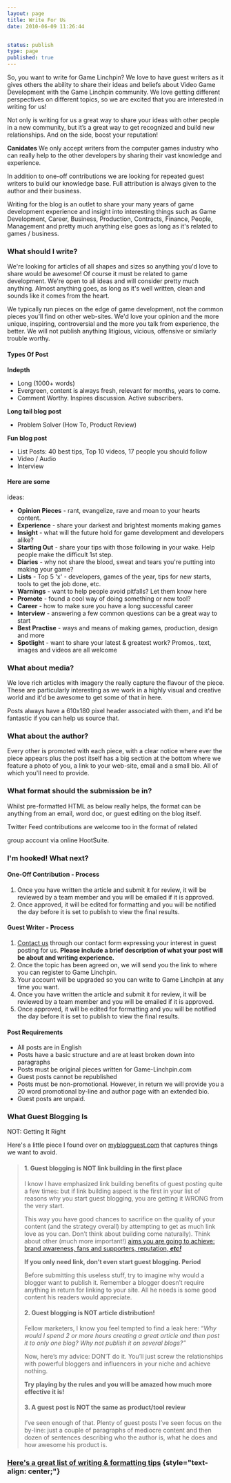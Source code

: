 ```yaml
---
layout: page
title: Write For Us
date: 2010-06-09 11:26:44


status: publish
type: page
published: true
---
```

So, you want to write for Game Linchpin? We love to have guest writ­ers
as it gives oth­ers the abil­ity to share their ideas and beliefs about
Video Game Development with the Game Linchpin com­mu­nity. We love
get­ting dif­fer­ent per­spec­tives on dif­fer­ent top­ics, so we are
excited that you are inter­ested in writ­ing for us!

Not only is writ­ing for us a great way to share your ideas with other
peo­ple in a new com­mu­nity, but it’s a great way to get rec­og­nized
and build new rela­tion­ships. And on the side, boost your reputation!

**Canidates**
 We only accept writers from the computer games industry who can really
help to the other developers by sharing their vast knowledge and
experience.

In addition to one-off contributions we are looking for repeated guest
writers to build our knowledge base. Full attribution is always given to
the author and their business.

Writing for the blog is an outlet to share your many years of game
development experience and insight into interesting things such as Game
Development, Career, Business, Production, Contracts, Finance, People,
Management and pretty much anything else goes as long as it's related to
games / business.

### What should I write?

We're looking for articles of all shapes and sizes so anything you'd
love to share would be awesome! Of course it must be related to game
development. We're open to all ideas and will consider pretty much
anything. Almost anything goes, as long as it's well written, clean and
sounds like it comes from the heart.

We typically run pieces on the edge of game development, not the common
pieces you'll find on other web-sites. We'd love your opinion and the
more unique, inspiring, controversial and the more you talk from
experience, the better. We will not publish anything litigious, vicious,
offensive or similarly trouble worthy.

<div class="right-col">

#### Types Of Post

**Indepth**

-   Long (1000+ words)
-   Evergreen, content is always fresh, relevant for months, years to
    come.
-   Comment Worthy. Inspires discussion. Active subscribers.

**Long tail blog post**

-   Problem Solver (How To, Product Review)

**Fun blog post**

-   List
Posts: 40 best tips, Top 10 videos, 17 people you should follow
-   Video / Audio
-   Interview

</div>

#### Here are some
ideas:

-   **Opinion Pieces** - rant, evangelize, rave and moan to your hearts
    content.
-   **Experience** - share your darkest and brightest moments making
    games
-   **Insight** - what will the future hold for game development and
    developers alike?
-   **Starting Out** - share your tips with those following in your
    wake. Help people make the difficult 1st step.
-   **Diaries** - why not share the blood, sweat and tears you're
    putting into making your game?
-   **Lists** - Top 5 'x' - developers, games of the year, tips for new
    starts, tools to get the job done, etc.
-   **Warnings** - want to help people avoid pitfalls? Let them know
    here
-   **Promote** - found a cool way of doing something or new tool?
-   **Career** - how to make sure you have a long successful career
-   **Interview** - answering a few common questions can be a great way
    to start
-   **Best Practise** - ways and means of making games, production,
    design and more
-   **Spotlight** - want to share your latest & greatest work? Promos,.
    text, images and videos are all welcome

### What about media?

We love rich articles with imagery the really capture the flavour of the
piece. These are particularly interesting as we work in a highly visual
and creative world and it'd be awesome to get some of that in here.

Posts always have a 610x180 pixel header associated with them, and it'd
be fantastic if you can help us source that.

### What about the author?

Every other is promoted with each piece, with a clear notice where ever
the piece appears plus the post itself has a big section at the bottom
where we feature a photo of you, a link to your web-site, email and a
small bio. All of which you'll need to provide.

### What format should the submission be in?

Whilst pre-formatted HTML as below really helps, the format can be
anything from an email, word doc, or guest editing on the blog itself.

Twitter Feed contributions are welcome too in the format of related

group account via online HootSuite.

### I'm hooked! What next?

#### One-Off Contribution - Process

1.  Once you have writ­ten the arti­cle and sub­mit it for review, it
    will be reviewed by a team mem­ber and you will be emailed if it is
    approved.
2.  Once approved, it will be edited for for­mat­ting and you will be
    noti­fied the day before it is set to pub­lish to view the final
    results.

#### Guest Writer - Process

1.  [Con­tact us](/contact/) through our con­tact form express­ing your
    inter­est in guest post­ing for us. **Please include a brief
    descrip­tion of what your post will be about and
    writ­ing experience.**
2.  Once the topic has been agreed on, we will send you the link to
    where you can reg­is­ter to Game Linchpin.
3.  Your account will be upgraded so you can write to Game Linchpin at
    any time you want.
4.  Once you have writ­ten the arti­cle and sub­mit it for review, it
    will be reviewed by a team mem­ber and you will be emailed if it is
    approved.
5.  Once approved, it will be edited for for­mat­ting and you will be
    noti­fied the day before it is set to pub­lish to view the final
    results.

#### Post Require­ments

-   All posts are in English
-   Posts have a basic struc­ture and are at least bro­ken down into
    paragraphs
-   Posts must be original pieces written for Game-Linchpin.com
-   Guest posts cannot be republished
-   Posts must be non-promotional. However, in return we will provide
    you a 20 word promotional by-line and author page with an extended
    bio.
-   Guest posts are unpaid.

### What Guest Blogging Is
NOT: Getting It Right

Here's a little piece I found over on
[myblogguest.com](http://myblogguest.com/blog/what-guest-blogging-is-not-getting-it-right/) that captures things we want to avoid.

> <div>
>
> #### 1. Guest blogging is NOT link building in the first place
>
> I know I have emphasized link building benefits of guest posting quite
> a few
times: but if link building aspect is the first in your list of
> reasons why you start guest blogging, you are getting it WRONG from
> the very start.
>
> This way you have good chances to sacrifice on the quality of your
> content (and the strategy overall) by attempting to get as much link
> love as you can. Don’t think about building
> come naturally). Think about other (much more important!) [aims you
> are going to
achieve: brand awareness, fans and supporters,
> reputation, ***etc!***](http://myblogguest.com/blog/20-reasons-why-you-need-to-start-guest-blogging/)
>
> **If you only need link, don’t even start guest blogging. Period**
>
> Before submitting this useless stuff, try to imagine why would a
> blogger want to publish it. Remember a blogger doesn’t require
> anything in return for linking to your site. All he needs is some good
> content his readers would appreciate.
>
> </div>
>
> #### 2. Guest blogging is NOT article distribution!
>
> <div>
>
> Fellow marketers, I know you feel tempted to find a leak
here: “*Why
> would I spend 2 or more hours creating a great article and then post
> it to only one blog? Why not publish it on several blogs?”*
>
> Now, here’s my
advice: DON’T do it. You’ll just screw the
> relationships with powerful bloggers and influencers in your niche and
> achieve nothing.
>
> **Try playing by the rules and you will be amazed how much more
> effective it is!**
>
> </div>
>
> #### 3. A guest post is NOT the same as product/tool review
>
> <div>
>
> I’ve seen enough of that. Plenty of guest posts I’ve seen focus on the
> by-line: just a couple of paragraphs of mediocre content and then
> dozen of sentences describing who the author is, what he does and how
> awesome his product is.
>
> </div>

### [Here's a great list of writing & formatting tips](/write-for-us/writing-tips) {style="text-align: center;"}

<div style="clear:both;">

</div>
